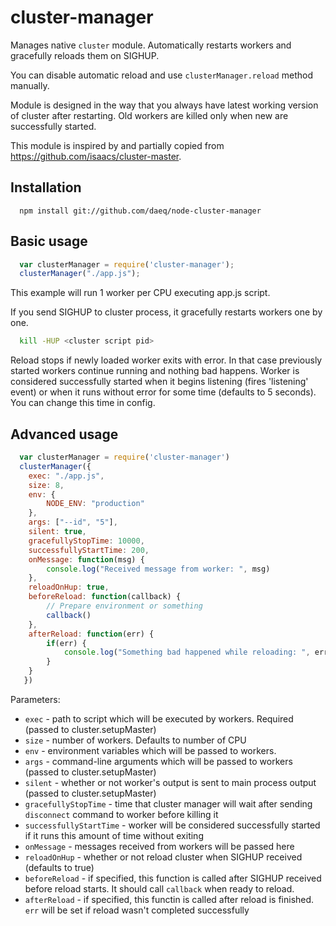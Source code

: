 cluster-manager
===============

Manages native `cluster` module.
Automatically restarts workers and gracefully reloads them on SIGHUP. 

You can disable automatic reload and use `clusterManager.reload` method manually.

Module is designed in the way that you always have latest working version of cluster after restarting. Old workers are killed only when new are successfully started.

This module is inspired by and partially copied from https://github.com/isaacs/cluster-master.

Installation
------------

```
  npm install git://github.com/daeq/node-cluster-manager
```

Basic usage
------------

```javascript
  var clusterManager = require('cluster-manager'); 
  clusterManager("./app.js");
```
  
This example will run 1 worker per CPU executing app.js script.

If you send SIGHUP to cluster process, it gracefully restarts workers one by one. 

```bash
  kill -HUP <cluster script pid>
```

Reload stops if newly loaded worker exits with error. In that case previously started workers continue running and nothing bad happens.
Worker is considered successfully started when it begins listening (fires 'listening' event) or when it runs without error for some time (defaults to 5 seconds). You can change this time in config.

Advanced usage
--------------

```javascript
  var clusterManager = require('cluster-manager')
  clusterManager({
    exec: "./app.js",
    size: 8,
    env: {
        NODE_ENV: "production"
    },
    args: ["--id", "5"],
    silent: true,
    gracefullyStopTime: 10000,
    successfullyStartTime: 200,
    onMessage: function(msg) {
        console.log("Received message from worker: ", msg)
    },
    reloadOnHup: true,
    beforeReload: function(callback) {
        // Prepare environment or something
        callback()
    },
    afterReload: function(err) {
        if(err) {
            console.log("Something bad happened while reloading: ", err)
        }
    }  
   })
```
   
Parameters:

* `exec` - path to script which will be executed by workers. Required (passed to cluster.setupMaster)
* `size` - number of workers. Defaults to number of CPU
* `env`  - environment variables which will be passed to workers.
* `args` - command-line arguments which will be passed to workers (passed to cluster.setupMaster)
* `silent` - whether or not worker's output is sent to main process output (passed to cluster.setupMaster)
* `gracefullyStopTime` - time that cluster manager will wait after sending `disconnect` command to worker before killing it
* `successfullyStartTime` - worker will be considered successfully started if it runs this amount of time without exiting
* `onMessage` - messages received from workers will be passed here
* `reloadOnHup` - whether or not reload cluster when SIGHUP received (defaults to true)
* `beforeReload` - if specified, this function is called after SIGHUP received before reload starts. It should call `callback` when ready to reload.
* `afterReload` - if specified, this functin is called after reload is finished. `err` will be set if reload wasn't completed successfully
